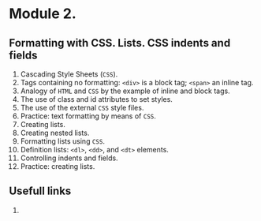 # Module 2. 
## Formatting with CSS. Lists. CSS indents and fields

1.	Cascading Style Sheets (`CSS`).
2.	Tags containing no formatting: `<div>` is a block tag; `<span>` an inline tag.
3.	Analogy of `HTML` and `CSS` by the example of inline and block tags.
4.	The use of class and id attributes to set styles.
5.	The use of the external `CSS` style files.
6.	Practice: text formatting by means of `CSS`.
7.	Creating lists.
8.	Creating nested lists.
9.	Formatting lists using `CSS`.
10.	Definition lists: `<dl>`, `<dd>`, and `<dt>` elements.
11.	Controlling indents and fields.
12.	 Practice: creating lists.

## Usefull links

1. []()